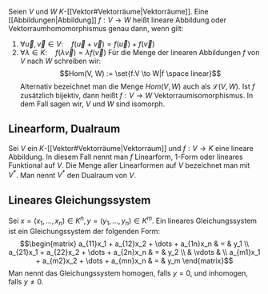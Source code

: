 Seien $V$ und $W$ $K$-[[Vektor#Vektorräume|Vektorräume]]. Eine [[Abbildungen|Abbildung]] $f:V \to W$ heißt lineare Abbildung oder Vektorraumhomomorphismus  genau dann, wenn gilt:
1) $\forall \vec{u},\vec{v} \in V: \quad f(\vec{u}+\vec{v}) = f(\vec{u}) + f(\vec{v})$
2) $\forall \lambda \in K : \quad f(\lambda \vec{v}) = \lambda f(\vec{v})$
Für die Menge der linearen Abbildungen $f$ von $V$ nach $W$ schreiben wir:
$$Hom(V, W) := \set{f:V \to W|f \space linear}$$
Alternativ bezeichnet man die Menge $Hom(V,W)$ auch als $\mathcal{L}(V,W)$.
Ist $f$ zusätzlich bijektiv, dann heißt $f:V \to W$ Vektorraumisomorphismus. In dem Fall sagen wir, $V$ und $W$ sind isomorph.

## Linearform, Dualraum
Sei $V$ ein $K$-[[Vektor#Vektorräume|Vektorraum]] und $f : V \to K$ eine lineare Abbildung. In diesem Fall nennt man $f$ Linearform, $1$-Form oder lineares Funktional auf $V$. Die Menge aller Linearformen auf $V$ bezeichnet man mit $V^*$. Man nennt $V^*$ den Dualraum von $V$.

## Lineares Gleichungssystem
Sei $x=(x_1, \dots, x_n) \in K^n, y = (y_1, \dots, y_n) \in K^m$. Ein lineares Gleichungssystem ist ein Gleichungssystem der folgenden Form:
$$\begin{matrix}
a_{11}x_1 + a_{12}x_2 + \dots + a_{1n}x_n & = & y_1 \\
a_{21}x_1 + a_{22}x_2 + \dots + a_{2n}x_n & = & y_2 \\
& \vdots & \\
a_{m1}x_1 + a_{m2}x_2 + \dots + a_{mn}x_n & = & y_m
\end{matrix}$$
Man nennt das Gleichungssystem homogen, falls $y=0$, und inhomogen, falls $y \neq 0$.
